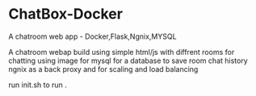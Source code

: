 # ChatBox-Docker
A chatroom web app - Docker,Flask,Ngnix,MYSQL

A chatroom webap build using simple html/js with diffrent rooms for chatting
using image for mysql for a database to save room chat history
ngnix as a back proxy and for scaling and load balancing



run init.sh to run .


